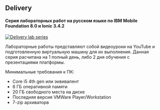 ## Delivery
#### Серия лабораторных работ на русском языке по IBM Mobile Foundation 8.0 и Ionic 3.4.2

[![Delivery lab series](http://img.youtube.com/vi/vOtMHJlf18s/0.jpg)](https://www.youtube.com/watch?v=vOtMHJlf18s "Delivery (RUS). Mobile Foundation 8.0 и Ionic 3.4.2")

Лабораторные работы представляют собой видеоуроки на YouTube и подготовленную виртуальную машину для их выполнения. Данная серия расчитана на 1 полный день, либо 2 дня обучения с презентациями платформы.

Минимальные требования к ПК:

* Core i5 4th gen или эквивалент
* 8 ГБ оперативной памяти
* 20 ГБ свободного места на диске
* Последняя версия VMWare Player/Workstation
* 7-zip архиваторв
